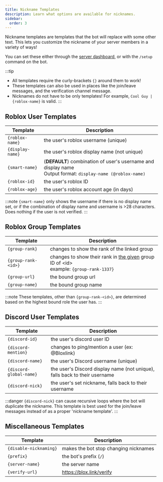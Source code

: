 ```yaml
---
title: Nickname Templates
description: Learn what options are available for nicknames.
sidebar:
  order: 3
---
```


Nickname templates are templates that the bot will replace with some other text. This lets you customize the
nickname of your server members in a variety of ways!

You can set these either through the [server dashboard](https://blox.link/dashboard/user/servers), or with the
`/setup` command on the bot.

:::tip

- All templates require the curly-brackets `{}` around them to work!
- These templates can also be used in places like the join/leave messages, and the verification channel message.
- Nicknames do not have to be only templates! For example, `Cool Guy | {roblox-name}` is valid.
  :::

## Roblox User Templates

| Template         | Description                                                                                                      |
| ---------------- | ---------------------------------------------------------------------------------------------------------------- |
| `{roblox-name}`  | the user's roblox username (unique)                                                                              |
| `{display-name}` | the user's roblox display name (not unique)                                                                      |
| `{smart-name}`   | (**DEFAULT**) combination of user's username and display name <br/> Output format: `display-name (@roblox-name)` |
| `{roblox-id}`    | the user's roblox ID                                                                                             |
| `{roblox-age}`   | the user's roblox account age (in days)                                                                          |

:::note
`{smart-name}` only shows the username if there is no display name set, or if the combination of display name and username is >28 characters.
Does nothing if the user is not verified.
:::

## Roblox Group Templates

| Template            | Description                                                                                          |
| ------------------- | ---------------------------------------------------------------------------------------------------- |
| `{group-rank}`      | changes to show the rank of the linked group                                                         |
| `{group-rank-<id>}` | changes to show their rank in <u>the given</u> group ID of \<id> <br /> example: `{group-rank-1337}` |
| `{group-url}`       | the bound group url                                                                                  |
| `{group-name}`      | the bound group name                                                                                 |

:::note
These templates, other than `{group-rank-<id>}`, are determined based on the highest bound role the user has.
:::

## Discord User Templates

| Template                | Description                                                                |
| ----------------------- | -------------------------------------------------------------------------- |
| `{discord-id}`          | the user's discord user ID                                                 |
| `{discord-mention}`     | changes to ping/mention a user (ex: @Bloxlink)                             |
| `{discord-name}`        | the user's Discord username (unique)                                       |
| `{discord-global-name}` | the user's Discord display name (not unique), falls back to their username |
| `{discord-nick}`        | the user's set nickname, falls back to their username                      |

:::danger
`{discord-nick}` can cause recursive loops where the bot will duplicate the nickname. This template is best
used for the join/leave messages instead of as a proper 'nickname template'.
:::

## Miscellaneous Templates

| Template               | Description                           |
| ---------------------- | ------------------------------------- |
| `{disable-nicknaming}` | makes the bot stop changing nicknames |
| `{prefix}`             | the bot's prefix (`/`)                |
| `{server-name}`        | the server name                       |
| `{verify-url}`         | https://blox.link/verify              |
